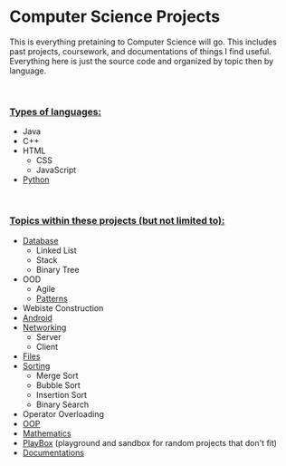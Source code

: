 # Computer Science Projects

This is everything pretaining to Computer Science will go. This includes past projects, coursework, and documentations of things I find useful. Everything here is just the source code and organized by topic then by language.

<br>

### <u>Types of languages:</u>

* Java
* C++
* HTML
    * CSS
    * JavaScript
* [Python](/Python)

<br>


### <u>Topics within these projects (but not limited to):</u>

* [Database](/Database)
    * Linked List
    * Stack
    * Binary Tree
* OOD
    * Agile
    * [Patterns](/Patterns)
* Webiste Construction
* [Android](/Android)
* [Networking](/Networking)
    * Server
    * Client
* [Files](/Files)
* [Sorting](/Sorting)
    * Merge Sort
    * Bubble Sort
    * Insertion Sort
    * Binary Search
* Operator Overloading
* [OOP](/OOP)
* [Mathematics](/Mathematics)
* [PlayBox](/PlayBox) (playground and sandbox for random projects that don't fit)
* [Documentations](/Documentations)